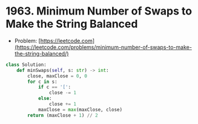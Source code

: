 # 1963. Minimum Number of Swaps to Make the String Balanced

- Problem: [https://leetcode.com](https://leetcode.com/problems/minimum-number-of-swaps-to-make-the-string-balanced/)

```python
class Solution:
    def minSwaps(self, s: str) -> int:
        close, maxClose = 0, 0
        for c in s:
            if c == '[':
                close -= 1
            else:
                close += 1
            maxClose = max(maxClose, close)
        return (maxClose + 1) // 2
```